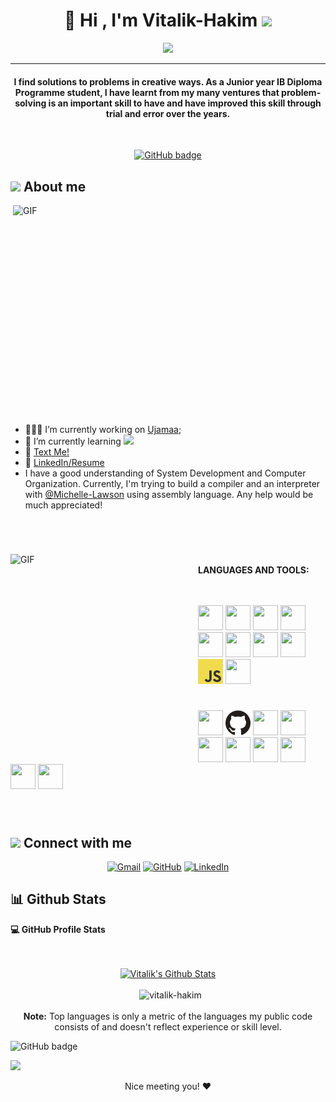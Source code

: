 

<h1 align="center"> 👋 Hi , I'm Vitalik-Hakim <img src="https://media.giphy.com/media/hvRJCLFzcasrR4ia7z/giphy.gif" width="35"></h1>
<p align="center">
  <a href="https://github.com/DenverCoder1/readme-typing-svg"><img src="https://readme-typing-svg.herokuapp.com?lines=High+School+Senior;Software+Developer;Algorithm+Freak;Always%20creating%20new%20solutions&center=true&width=500&height=50"></a>
</p>
<hr/>
<h4 align="center"> I find solutions to problems in creative ways. As a Junior year IB Diploma Programme student, I have learnt from my many ventures that problem-solving is an important skill to have and have improved this skill through trial and error over the years. </h4> 

<br>
<p align="center">
  <a href="https://github.com/vitalik-hakim?tab=followers">
    <img src="https://img.shields.io/github/followers/vitalik-hakim?label=Followers&logo=GitHub&style=for-the-badge" alt="GitHub badge" />
  </a>
<p align="center">

## <img src = "https://user-images.githubusercontent.com/63050133/156777293-72a6e681-2582-4a9d-ad92-09d1181d47c7.gif" width = 50px>  About me

<img align="right" alt="GIF" src="https://github.com/abhisheknaiidu/abhisheknaiidu/blob/master/code.gif?raw=true" width="500" height="350" />

<br><br>

- 👨🏽‍💻 I’m currently working on [Ujamaa](https://github.com/vitalikim/TuckShop-Online);
- 🌱 I’m currently learning <img src="https://img.shields.io/badge/Vue.js-35495E?style=for-the-badge&logo=vuedotjs&logoColor=4FC08D"/>
- 💬 [Text Me!](https://t.me/hakim_starboy)
- 📝 [LinkedIn/Resume](https://www.linkedin.com/in/abdul-hakim-aremeyaw-7b69a7223/)
- I have a good understanding of System Development and Computer Organization. Currently, I'm trying to build a compiler and an interpreter with [@Michelle-Lawson](https://github.com/lawsonm525) using assembly language. Any help would be much appreciated!
<br>

#

<a target="_blank"><img align="left" height="300" width="300" alt="GIF" src="https://github.com/JayantGoel001/JayantGoel001/blob/master/GIF/github.gif"></a>
<br/>
**LANGUAGES AND TOOLS:**  


<br/>
<br/>
<code><img height="40" width="40" src="https://mohammadijoo.ir/image/Assembly-logo.png"></code>
<code><img height="40" width="40" src="https://seeklogo.com/images/P/python-logo-A32636CAA3-seeklogo.com.png"></code>
<code><img height="40" width="40" src="https://cdn.worldvectorlogo.com/logos/tailwindcss.svg"></code>
<code><img height="40" width="40" src="https://seeklogo.com/images/H/html5-logo-EF92D240D7-seeklogo.com.png"></code>
<code><img height="40" width="40" src="https://seeklogo.com/images/Q/qt-logo-1631E0218A-seeklogo.com.png"></code>
<code><img height="40" width="40" src="https://brandeps.com/logo-download/C/C-Sharp-logo-vector-01.svg"></code>
<code><img height="40" width="40" src="https://seeklogo.com/images/T/tensorflow-logo-02FCED4F98-seeklogo.com.png"></code>
<code><img height="40" width="40" src="https://cdn.iconscout.com/icon/free/png-256/css-131-722685.png"></code>
<code><img height="40" width="40" src="https://raw.githubusercontent.com/github/explore/80688e429a7d4ef2fca1e82350fe8e3517d3494d/topics/javascript/javascript.png"></code>
<code><img height="40" width="40" src="https://icon-library.com/images/loading-icon-transparent-background/loading-icon-transparent-background-12.jpg"></code>

#
<code><img height="40" width="40" src="https://upload.wikimedia.org/wikipedia/commons/thumb/3/3f/Git_icon.svg/1024px-Git_icon.svg.png"></code>
<code><img height="40" width="40" src="https://raw.githubusercontent.com/github/explore/80688e429a7d4ef2fca1e82350fe8e3517d3494d/topics/github-api/github-api.png"></code>
<code><img height="40" width="40" src="https://icon-library.com/images/loading-icon-transparent-background/loading-icon-transparent-background-12.jpg"></code>
<code><img height="40" width="40" src="https://icon-library.com/images/loading-icon-transparent-background/loading-icon-transparent-background-12.jpg"></code>
<code><img height="40" width="40" src="https://icon-library.com/images/loading-icon-transparent-background/loading-icon-transparent-background-12.jpg"></code>
<code><img height="40" width="40" src="https://icon-library.com/images/loading-icon-transparent-background/loading-icon-transparent-background-12.jpg"></code>
<code><img height="40" width="40" src="https://icon-library.com/images/loading-icon-transparent-background/loading-icon-transparent-background-12.jpg"></code>
<code><img height="40" width="40" src="https://seeklogo.com/images/S/spotify-2015-logo-560E071CB7-seeklogo.com.png"></code>
<code><img height="40" width="40" src="https://upload.wikimedia.org/wikipedia/commons/a/ab/Linux_Logo_in_Linux_Libertine_Font.svg"></code>
<code><img height="40" width="40" src="https://seeklogo.com/images/K/kali-linux-logo-0EB0B3A81B-seeklogo.com.png"></code>

<br/>

#

## <img src="https://media.giphy.com/media/iY8CRBdQXODJSCERIr/giphy.gif" width="30px"> Connect with me
<p align="center">
<a href="mailto:aremeyaw_a@soshgic.edu.gh"><img img src="https://img.shields.io/badge/gmail-%23EA4335.svg?style=plastic&logo=gmail&logoColor=white" alt="Gmail"/></a>
<a href="https://github.com/vitalik-hakim"><img src="https://img.shields.io/badge/github-%23181717.svg?style=plastic&logo=github&logoColor=white" alt="GitHub"/></a>
<a href="[https://www.linkedin.com/in/abdul-hakim-aremeyaw-7b69a7223/](https://www.linkedin.com/in/abdul-hakim-vitalik-7b69a7223/)"><img src="https://img.shields.io/badge/linkedin-%230A66C2.svg?style=plastic&logo=linkedin&logoColor=white" alt="LinkedIn"/></a>
</p>
<!--  Happy birthday to myself -->
<!-- Easter egg: check the commit date -->

## 📊 Github Stats


  <summary><b>💻 GitHub Profile Stats</b></summary>
    <br/>
  <br/>
  <p align="center">
    <a href="https://github.com/vitalik-hakim/github-readme-stats"><img alt="Vitalik's Github Stats" src="https://github-readme-stats.vercel.app/api?username=vitalik-hakim&show_icons=true&count_private=true&theme=highcontrast" height="192px"/></a>
<br/><br/>
  &nbsp;
<img src="https://github-readme-stats.vercel.app/api/top-langs?username=vitalik-hakim&langs_count=10&show_icons=true&locale=en&layout=compact&theme=highcontrast" alt="vitalik-hakim" height="192px"/>
  <br/>
<br/>
  <b>Note:</b> Top languages is only a metric of the languages my public code consists of and doesn't reflect experience or skill level.
  </p>

<img src="https://hits.seeyoufarm.com/api/count/incr/badge.svg?url=https%3A%2F%2Fgithub.com%2F{vitalik-hakim}1212%2Fhit-counter" alt="GitHub badge" />

![](https://github-readme-streak-stats.herokuapp.com/?user=vitalik-hakim&theme=light&hide_border=false)

<p align="center">Nice meeting you! ❤️</p>


